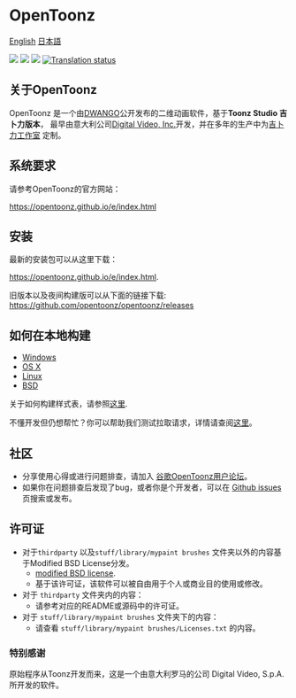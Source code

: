 # OpenToonz

[English](../README.md) [日本語](./README_ja.md) 

[![](https://ci.appveyor.com/api/projects/status/oa5l5pc964h8fv49/branch/master?svg=true)](https://ci.appveyor.com/project/opentoonz/opentoonz)
[![](https://travis-ci.org/opentoonz/opentoonz.svg?branch=master)](https://travis-ci.org/opentoonz/opentoonz)
[![](https://github.com/opentoonz/opentoonz/workflows/Build/badge.svg?branch=master)](https://github.com/opentoonz/opentoonz/actions)
[![Translation status](https://hosted.weblate.org/widgets/opentoonz/-/svg-badge.svg)](https://hosted.weblate.org/engage/opentoonz/)

## 关于OpenToonz

OpenToonz 是一个由[DWANGO](http://dwango.co.jp/english/)公开发布的二维动画软件，基于**Toonz Studio 吉卜力版本**， 最早由意大利公司[Digital Video, Inc.](http://www.toonz.com/)开发，并在多年的生产中为[吉卜力工作室](http://www.ghibli.jp/) 定制。

## 系统要求

请参考OpenToonz的官方网站：

<https://opentoonz.github.io/e/index.html>

## 安装

最新的安装包可以从这里下载：

<https://opentoonz.github.io/e/index.html>.

旧版本以及夜间构建版可以从下面的链接下载: <https://github.com/opentoonz/opentoonz/releases>

## 如何在本地构建

- [Windows](./how_to_build_win_chs.md)
- [OS X](./how_to_build_macosx.md)
- [Linux](./how_to_build_linux.md)
- [BSD](./how_to_build_bsd.md)

关于如何构建样式表，请参照[这里](./how_to_stylesheet.md).

不懂开发但仍想帮忙？你可以帮助我们测试拉取请求，详情请查阅[这里](./how_to_test_prs_chs.md)。

## 社区

- 分享使用心得或进行问题排查，请加入 [谷歌OpenToonz用户论坛](https://groups.google.com/forum/#!forum/opentoonz_en)。
- 如果你在问题排查后发现了bug，或者你是个开发者，可以在 [Github issues](https://github.com/opentoonz/opentoonz/issues) 页搜索或发布。

## 许可证

- 对于`thirdparty` 以及`stuff/library/mypaint brushes` 文件夹以外的内容基于Modified BSD License分发。
  - [modified BSD license](../LICENSE.txt).
  - 基于该许可证，该软件可以被自由用于个人或商业目的使用或修改。
- 对于 `thirdparty` 文件夹内的内容：
  - 请参考对应的README或源码中的许可证。
- 对于 `stuff/library/mypaint brushes` 文件夹下的内容：
  - 请查看 `stuff/library/mypaint brushes/Licenses.txt` 的内容。

### 特别感谢

原始程序从Toonz开发而来，这是一个由意大利罗马的公司 Digital Video, S.p.A.所开发的软件。
